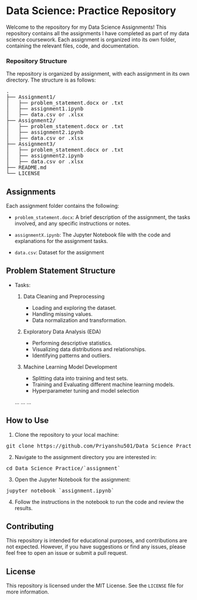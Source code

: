 # Data Science: Practice Repository

Welcome to the repository for my Data Science Assignments! This repository contains all the assignments I have completed as part of my data science coursework. Each assignment is organized into its own folder, containing the relevant files, code, and documentation.

### Repository Structure

The repository is organized by assignment, with each assignment in its own directory. The structure is as follows:

<pre>
.
├── Assignment1/
│   ├── problem_statement.docx or .txt
│   ├── assignment1.ipynb
│   ├── data.csv or .xlsx
├── Assignment2/
│   ├── problem_statement.docx or .txt
│   ├── assignment2.ipynb
│   ├── data.csv or .xlsx
├── Assignment3/
│   ├── problem_statement.docx or .txt
│   ├── assignment2.ipynb
│   ├── data.csv or .xlsx
├── README.md
└── LICENSE
</pre>

## Assignments

Each assignment folder contains the following:

* `problem_statement.docx`: A brief description of the assignment, the tasks involved, and any specific instructions or notes.

* `assignmentX.ipynb`: The Jupyter Notebook file with the code and explanations for the assignment tasks.

* `data.csv`: Dataset for the assignment

## Problem Statement Structure

* Tasks:

    1. Data Cleaning and Preprocessing

        * Loading and exploring the dataset.
        * Handling missing values.
        * Data normalization and transformation.

    2. Exploratory Data Analysis (EDA)

        * Performing descriptive statistics.
        * Visualizing data distributions and relationships.
        * Identifying patterns and outliers.
    
    3. Machine Learning Model Development

        * Splitting data into training and test sets.
        * Training and Evaluating different machine learning models.
        * Hyperparameter tuning and model selection

    ... ... ...

## How to Use

1. Clone the repository to your local machine:

<pre>
git clone https://github.com/Priyanshu501/Data_Science_Practice.git
</pre>

2. Navigate to the assignment directory you are interested in:

<pre>
cd Data_Science_Practice/`assignment`
</pre>

3. Open the Jupyter Notebook for the assignment:

<pre>
jupyter notebook `assignment.ipynb`
</pre>

4. Follow the instructions in the notebook to run the code and review the results.

## Contributing

This repository is intended for educational purposes, and contributions are not expected. However, if you have suggestions or find any issues, please feel free to open an issue or submit a pull request.

## License

This repository is licensed under the MIT License. See the `LICENSE` file for more information.
